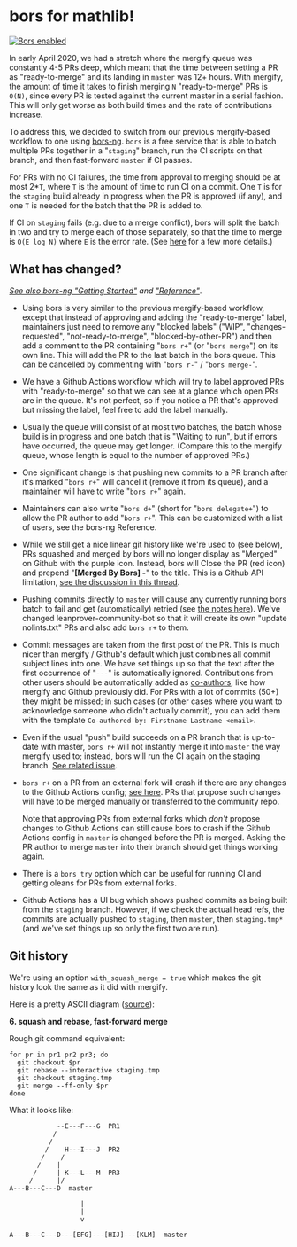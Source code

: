 # bors for mathlib!

[![Bors enabled](https://bors.tech/images/badge_small.svg)](https://app.bors.tech/repositories/24316)

In early April 2020, we had a stretch where the mergify queue was constantly 4-5 PRs deep, which
meant that the time between setting a PR as "ready-to-merge" and its landing in `master` was 12+
hours. With mergify, the amount of time it takes to finish merging `N` "ready-to-merge" PRs is
`O(N)`, since every PR is tested against the current master in a serial fashion. This will only get
worse as both build times and the rate of contributions increase.

To address this, we decided to switch from our previous mergify-based workflow to one using
[bors-ng](https://bors.tech/). `bors` is a free service that is able to batch multiple PRs together
in a "`staging`" branch, run the CI scripts on that branch, and then fast-forward `master` if CI
passes.

For PRs with no CI failures, the time from approval to merging should be at most 2*`T`, where `T` is
the amount of time to run CI on a commit. One `T` is for the `staging` build already in progress
when the PR is approved (if any), and one `T` is needed for the batch that the PR is added to.

If CI on `staging` fails (e.g. due to a merge conflict), bors will split the batch in two and try to
merge each of those separately, so that the time to merge is `O(E log N)` where `E` is the error
rate. (See [here](https://github.com/bors-ng/bors-ng/blob/master/README.md#how-it-works) for a few
more details.)

## What has changed?

*[See also bors-ng "Getting Started"](https://bors.tech/documentation/getting-started/) and
["Reference"](https://bors.tech/documentation/)*.

- Using bors is very similar to the previous mergify-based workflow, except that instead of
  approving and adding the "ready-to-merge" label, maintainers just need to remove any "blocked
  labels" ("WIP", "changes-requested", "not-ready-to-merge", "blocked-by-other-PR") and then add a
  comment to the PR containing "`bors r+`" (or "`bors merge`") on its own line. This will add the PR
  to the last batch in the bors queue. This can be cancelled by commenting with "`bors r-`" /
  "`bors merge-`".

- We have a Github Actions workflow which will try to label approved PRs with
  "ready-to-merge" so that we can see at a glance which open PRs are in the queue. It's not perfect,
  so if you notice a PR that's approved but missing the label, feel free to add the label manually.

- Usually the queue will consist of at most two batches, the batch whose build is in progress and
  one batch that is "Waiting to run", but if errors have occurred, the queue may get longer.
  (Compare this to the mergify queue, whose length is equal to the number of approved PRs.)

- One significant change is that pushing new commits to a PR branch after it's marked "`bors r+`"
  will cancel it (remove it from its queue), and a maintainer will have to write "`bors r+`" again.

- Maintainers can also write "`bors d+`" (short for "`bors delegate+`") to allow the PR author to
  add "`bors r+`". This can be customized with a list of users, see the bors-ng Reference.

- While we still get a nice linear git history like we're used to (see below), PRs squashed and
  merged by bors will no longer display as "Merged" on Github with the purple icon. Instead, bors
  will Close the PR (red icon) and prepend "**[Merged By Bors] -**" to the title. This is a Github
  API limitation, [see the discussion in this thread](https://forum.bors.tech/t/use-a-squash-merge-in-bors/349/19).

- Pushing commits directly to `master` will cause any currently running bors batch to fail and get
  (automatically) retried (see [the notes here](https://github.com/bors-ng/bors-ng/pull/859)). We've
  changed leanprover-community-bot so that it will create its own "update nolints.txt" PRs and also
  add `bors r+` to them.

- Commit messages are taken from the first post of the PR. This is much nicer than mergify /
  Github's default which just combines all commit subject lines into one. We have set things
  up so that the text after the first occurrence of "`---`" is automatically ignored. Contributions
  from other users should be automatically added as [co-authors](https://github.blog/2018-01-29-commit-together-with-co-authors/),
  like how mergify and Github previously did. For PRs with a lot of commits (50+) they
  might be missed; in such cases (or other cases where you want to acknowledge someone who didn't actually
  commit), you can add them with the template `Co-authored-by: Firstname Lastname <email>`.

- Even if the usual "push" build succeeds on a PR branch that is up-to-date with master, `bors r+`
  will not instantly merge it into `master` the way mergify used to; instead, bors will run the CI
  again on the staging branch. [See related issue](https://github.com/bors-ng/bors-ng/issues/852).

- `bors r+` on a PR from an external fork will crash if there are any changes to the Github Actions
  config; [see here](https://github.com/bors-ng/bors-ng/issues/806). PRs that propose such changes
  will have to be merged manually or transferred to the community repo.

  Note that approving PRs from external forks which *don't* propose changes to Github Actions can
  still cause bors to crash if the Github Actions config in `master` is changed before the PR is
  merged. Asking the PR author to merge `master` into their branch should get things working again.

- There is a `bors try` option which can be useful for running CI and getting oleans for PRs from
  external forks.

- Github Actions has a UI bug which shows pushed commits as being built from the `staging` branch.
  However, if we check the actual head refs, the commits are actually pushed to `staging`, then
  `master`, then `staging.tmp*` (and we've set things up so only the first two are run).

## Git history

We're using an option `with_squash_merge = true` which makes the git history look the same as it did
with mergify.

Here is a pretty ASCII diagram ([source](https://github.com/bors-ng/bors-ng/issues/194#issuecomment-361011427)):

**6. squash and rebase, fast-forward merge**

Rough git command equivalent:

```
for pr in pr1 pr2 pr3; do
  git checkout $pr
  git rebase --interactive staging.tmp
  git checkout staging.tmp
  git merge --ff-only $pr
done
```

What it looks like:

```
            --E---F---G  PR1
           /
          /
         /    H---I---J  PR2
        /    /
       /    |
      /     | K---L---M  PR3
     /      |/
A---B---C---D  master

                  |
                  |
                  v

A---B---C---D---[EFG]---[HIJ]---[KLM]  master
```
